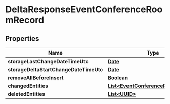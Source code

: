 
# DeltaResponseEventConferenceRoomRecord

## Properties
Name | Type | Description | Notes
------------ | ------------- | ------------- | -------------
**storageLastChangeDateTimeUtc** | [**Date**](Date.md) |  |  [optional]
**storageDeltaStartChangeDateTimeUtc** | [**Date**](Date.md) |  |  [optional]
**removeAllBeforeInsert** | **Boolean** |  |  [optional]
**changedEntities** | [**List&lt;EventConferenceRoomRecord&gt;**](EventConferenceRoomRecord.md) |  |  [optional]
**deletedEntities** | [**List&lt;UUID&gt;**](UUID.md) |  |  [optional]



